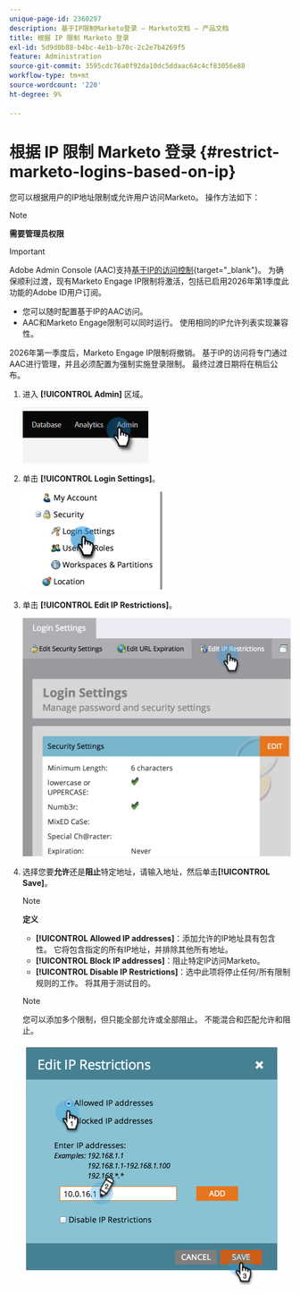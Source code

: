 ```yaml
---
unique-page-id: 2360297
description: 基于IP限制Marketo登录 — Marketo文档 — 产品文档
title: 根据 IP 限制 Marketo 登录
exl-id: 5d9d0b88-b4bc-4e1b-b70c-2c2e7b4269f5
feature: Administration
source-git-commit: 3595cdc76a0f92da10dc5ddaac64c4cf83056e88
workflow-type: tm+mt
source-wordcount: '220'
ht-degree: 9%

---
```


# 根据 IP 限制 Marketo 登录 {#restrict-marketo-logins-based-on-ip}

您可以根据用户的IP地址限制或允许用户访问Marketo。 操作方法如下：

>[!NOTE]
>
>**需要管理员权限**

>[!IMPORTANT]
>
>Adobe Admin Console (AAC)支持[基于IP的访问控制](https://helpx.adobe.com/enterprise/using/ip-based-access.html){target="_blank"}。 为确保顺利过渡，现有Marketo Engage IP限制将激活，包括已启用2026年第1季度此功能的Adobe ID用户订阅。
>
>* 您可以随时配置基于IP的AAC访问。
>* AAC和Marketo Engage限制可以同时运行。 使用相同的IP允许列表实现兼容性。
>
>2026年第一季度后，Marketo Engage IP限制将撤销。 基于IP的访问将专门通过AAC进行管理，并且必须配置为强制实施登录限制。 最终过渡日期将在稍后公布。

1. 进入 **[!UICONTROL Admin]** 区域。

   ![](assets/restrict-marketo-logins-based-on-ip-1.png)

1. 单击 **[!UICONTROL Login Settings]**。

   ![](assets/restrict-marketo-logins-based-on-ip-2.png)

1. 单击 **[!UICONTROL Edit IP Restrictions]**。

   ![](assets/restrict-marketo-logins-based-on-ip-3.png)

1. 选择您要&#x200B;**允许**&#x200B;还是&#x200B;**阻止**&#x200B;特定地址，请输入地址，然后单击&#x200B;**[!UICONTROL Save]**。

   >[!NOTE]
   >
   >**定义**
   >
   >* **[!UICONTROL Allowed IP addresses]**：添加允许的IP地址具有包含性。 它将包含指定的所有IP地址，并排除其他所有地址。
   >* **[!UICONTROL Block IP addresses]**：阻止特定IP访问Marketo。
   >* **[!UICONTROL Disable IP Restrictions]**：选中此项将停止任何/所有限制规则的工作。 将其用于测试目的。

   >[!NOTE]
   >
   >您可以添加多个限制，但只能全部允许或全部阻止。 不能混合和匹配允许和阻止。

   ![](assets/restrict-marketo-logins-based-on-ip-4.png)
